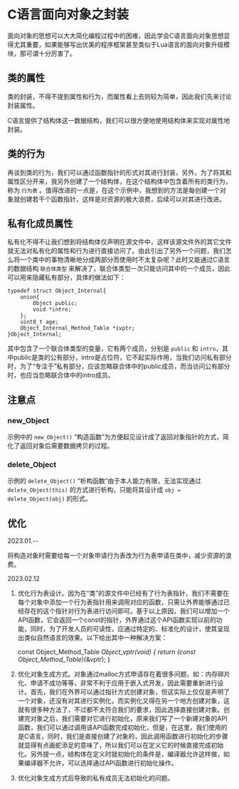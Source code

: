 # C语言面向对象之封装 #

面向对象的思想可以大大简化编程过程中的困难，因此学会C语言面向对象思想显得尤其重要，如果能够写出优美的程序框架甚至类似于Lua语言的面向对象升级模块，那可谓十分厉害了。

## 类的属性 ##

类的封装，不得不提到属性和行为，而属性看上去则较为简单，因此我们先来讨论封装属性。

C语言提供了结构体这一数据结构，我们可以很方便地使用结构体来实现对属性地封装。

## 类的行为 ##

再谈到类的行为，我们可以通过函数指针的形式对其进行封装，另外，为了将其和属性区分开来，我另外创建了一个结构体，在这个结构体中包含着所有的类行为，称为 `行为表` 。值得改进的一点是，在这个示例中，我想到的方法是每创建一个对象就创建若干个函数指针，这样是对资源的极大浪费，后续可以对其进行改进。

## 私有化成员属性 ##

私有化不得不让我们想到将结构体仅声明在源文件中，这样该源文件外的其它文件就无法对私有化的属性和行为进行直接访问了。由此引出了另外一个问题，我们怎么将一个类中的事物清晰地分成两部分而使用时不太复杂呢？此时又能通过C语言的数据结构 `联合体类型` 来解决了，联合体类型一次只能访问其中的一个成员，因此可以用来隐藏私有部分，具体的做法如下：

    typedef struct Object_Internal{
        union{
            Object public;
            void *intro;
        };
        uint8_t age;
        Object_Internal_Method_Table *ivptr;
    }Object_Internal;

其中包含了一个联合体类型的变量，它有两个成员，分别是 `public` 和 `intro`，其中public是类的公有部分，intro是占位符，它不起实际作用，当我们访问私有部分时，为了“专注于”私有部分，应该忽略联合体中的public成员，而当访问公有部分时，也应当忽略联合体中的intro成员。

## 注意点 ##

### new_Object ###

示例中的 `new_Object()` “构造函数”为方便起见设计成了返回对象指针的方式，简化了返回对象后需要数据拷贝的过程。

### delete_Object ###

示例的 `delete_Object()` “析构函数”由于本人能力有限，无法实现通过 `delete_Object(this)` 的方式进行析构，只能将其设计成 `obj = delete_Object(obj)` 的形式。

## 优化 ##

2023.01.--

将构造对象时需要给每一个对象申请行为表改为行为表申请在类中，减少资源的浪费。

2023.02.12

1. 优化行为表设计。因为在“类”的源文件中已经有了行为表指针，我们不需要在每个对象中添加一个行为表指针用来调用对应的函数，只需让外界能够通过已经存在的这个指针对行为表进行访问即可。基于以上原因，我们可以增加一个API函数，它会返回一个const的指针，外界通过这个API函数实现以前的功能，同时，为了开发人员的可读性，应通过特定的、标准化的设计，使其呈现出类似自然语言的效果。以下给出其中一种解决方案：

    const Object_Method_Table *Object_vptr(void)
    {
        return (const Object_Method_Table*)(&vptr);
    }

2. 优化对象生成方式。对象通过malloc方式申请存在着很多问题，如：内存碎片化、申请不成功等等，非常不利于应用于嵌入式开发，因此需要重新进行设计。首先，我们在外界可以通过指针方式创建对象，但这实际上仅仅是声明了一个对象，还没有对其进行实例化，而实例化又得在另一个地方创建对象，这就有很多种方法了，不过都不太符合我们的要求，因此选择直接创建对象。创建完对象之后，我们需要对它进行初始化，原来我们写了一个新建对象的API函数，我们可以通过调用该API函数完成初始化，但是，在这里，我们使用的是C语言，同时，我们是直接创建了对象的，因此调用函数进行初始化的步骤就显得有点画蛇添足的意味了，所以我们可以在定义它的时候直接完成初始化。另外提一点，结构体在定义时就初始化的条件是，编译器允许这样做，如果编译器不允许，可以选择通过API函数进行初始化操作。

3. 优化对象生成方式后导致的私有成员无法初始化的问题。
